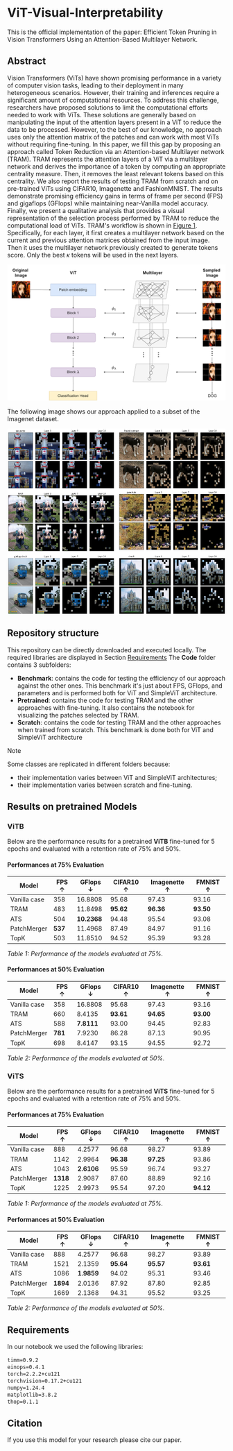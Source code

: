 # ViT-Visual-Interpretability

This is the official implementation of the paper: Efficient Token Pruning in Vision Transformers Using an Attention-Based Multilayer Network.

## Abstract


Vision Transformers (ViTs) have shown promising performance in a variety of computer vision tasks, leading to their deployment in many heterogeneous scenarios. However, their training and inferences require a significant amount of computational resources. To address this challenge, researchers have proposed solutions to limit the computational efforts needed to work with ViTs. These solutions are generally based on manipulating the input of the attention layers present in a ViT to reduce the data to be processed. However, to the best of our knowledge, no approach uses only the attention matrix of the patches and can work with most ViTs without requiring fine-tuning. In this paper, we fill this gap by proposing an approach called Token Reduction via an Attention-based Multilayer network (TRAM). TRAM represents the attention layers of a ViT via a multilayer network and derives the importance of a token by computing an appropriate centrality measure. Then, it removes the least relevant tokens based on this centrality. We also report the results of testing TRAM from scratch and on pre-trained ViTs using CIFAR10, Imagenette and FashionMNIST. The results demonstrate promising efficiency gains in terms of frame per second (FPS) and gigaflops (GFlops) while maintaining near-Vanilla model accuracy. Finally, we present a qualitative analysis that provides a visual representation of the selection process performed by TRAM to reduce the computational load of ViTs.
TRAM's workflow is shown in <a href="#Multilayer creation">Figure 1</a>. Specifically, for each layer, it first creates a multilayer network based on the current and previous attention matrices obtained from the input image. Then it uses the multilayer network previously created to generate tokens score. Only the best $\kappa$ tokens will be used in the next layers. 

![Multilayer creation](Readme_imgs/Workflow.png)


The following image shows our approach applied to a subset of the Imagenet dataset.

<div style="display: flex; justify-content: center; align-items: center; margin: 0;">
  <img src="https://github.com/DavideTraini/TRAM/blob/main/Readme_imgs/ImmagineGitHub.png" style="width: 570px; height: 430px;">
</div>


## Repository structure

This repository can be directly downloaded and executed locally. The required libraries are displayed in Section [Requirements](#requirements)
The **Code** folder contains 3 subfolders: 
- **Benchmark**: contains the code for testing the efficiency of our approach against the other ones. This benchmark it's just about FPS, GFlops, and parameters and is performed both for ViT and SimpleViT architecture.
- **Pretrained**: contains the code for testing TRAM and the other approaches with fine-tuning. It also contains the notebook for visualizing the patches selected by TRAM. 
- **Scratch**: contains the code for testing TRAM and the other approaches when trained from scratch. This benchmark is done both for ViT and SimpleViT architecture


> [!NOTE]
> Some classes are replicated in different folders because:
> - their implementation varies between ViT and SimpleViT architectures;
> - their implementation varies between scratch and fine-tuning.


## Results on pretrained Models

### ViTB

Below are the performance results for a pretrained **ViTB** fine-tuned for 5 epochs and evaluated with a retention rate of 75% and 50%.


#### Performances at 75% Evaluation

| Model         | FPS ↑ | GFlops ↓  | CIFAR10 ↑ | Imagenette ↑ | FMNIST ↑ |
|---------------|-------|-----------|-----------|--------------|----------|
| Vanilla case  | 358   | 16.8808   | 95.68     | 97.43        | 93.16    |
| TRAM          | 483   | 11.8498   | **95.62** | **96.36**    | **93.50**|
| ATS           | 504   | **10.2368**| 94.48     | 95.54        | 93.08    |
| PatchMerger   | **537**| 11.4968   | 87.49     | 84.97        | 91.16    |
| TopK          | 503   | 11.8510   | 94.52     | 95.39        | 93.28    |

*Table 1: Performance of the models evaluated at 75%.*

#### Performances at 50% Evaluation

| Model         | FPS ↑ | GFlops ↓  | CIFAR10 ↑ | Imagenette ↑ | FMNIST ↑ |
|---------------|-------|-----------|-----------|--------------|----------|
| Vanilla case  | 358   | 16.8808   | 95.68     | 97.43        | 93.16    |
| TRAM          | 660   | 8.4135    | **93.61** | **94.65**    | **93.00**|
| ATS           | 588   | **7.8111**| 93.00     | 94.45        | 92.83    |
| PatchMerger   | **781**| 7.9230    | 86.28     | 87.13        | 90.95    |
| TopK          | 698   | 8.4147    | 93.15     | 94.55        | 92.72    |

*Table 2: Performance of the models evaluated at 50%.*



### ViTS


Below are the performance results for a pretrained **ViTS** fine-tuned for 5 epochs and evaluated with a retention rate of 75% and 50%.


#### Performances at 75% Evaluation

| Model         | FPS ↑  | GFlops ↓ | CIFAR10 ↑ | Imagenette ↑ | FMNIST ↑ |
|---------------|--------|----------|-----------|--------------|----------|
| Vanilla case  | 888    | 4.2577   | 96.68     | 98.27        | 93.89    |
| TRAM          | 1142   | 2.9964   | **96.38** | **97.25**    | 93.86    |
| ATS           | 1043   | **2.6106** | 95.59     | 96.74        | 93.27    |
| PatchMerger   | **1318**| 2.9087   | 87.60     | 88.89        | 92.16    |
| TopK          | 1225   | 2.9973   | 95.54     | 97.20        | **94.12**|

*Table 1: Performance of the models evaluated at 75%.*

#### Performances at 50% Evaluation

| Model         | FPS ↑  | GFlops ↓ | CIFAR10 ↑ | Imagenette ↑ | FMNIST ↑ |
|---------------|--------|----------|-----------|--------------|----------|
| Vanilla case  | 888    | 4.2577   | 96.68     | 98.27        | 93.89    |
| TRAM          | 1521   | 2.1359   | **95.64** | **95.57**    | **93.61**|
| ATS           | 1086   | **1.9859** | 94.02     | 95.31        | 93.46    |
| PatchMerger   | **1894**| 2.0136   | 87.92     | 87.80        | 92.85    |
| TopK          | 1669   | 2.1368   | 94.31     | 95.52        | 93.25    |

*Table 2: Performance of the models evaluated at 50%.*




## Requirements <a name="requirements"></a>

In our notebook we used the following libraries:
```
timm=0.9.2
einops=0.4.1
torch=2.2.2+cu121  
torchvision=0.17.2+cu121  
numpy=1.24.4  
matplotlib=3.8.2
thop=0.1.1
```


## Citation

If you use this model for your research please cite our paper.
